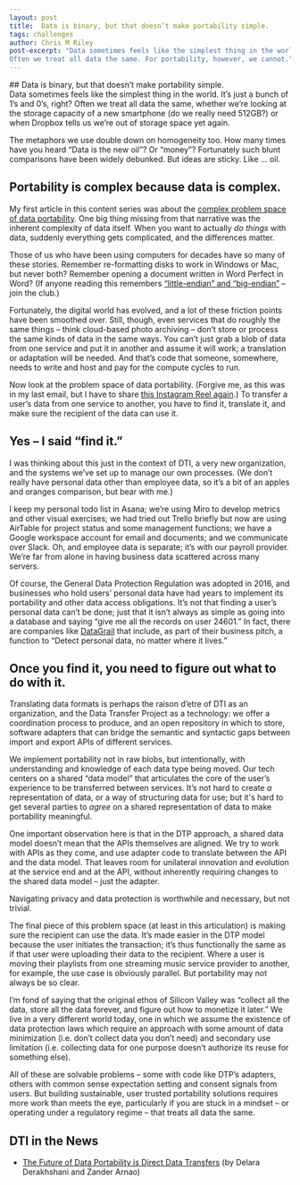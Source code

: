 ```yaml
---
layout: post
title:  Data is binary, but that doesn’t make portability simple.
tags: challenges
author: Chris M Riley
post-excerpt: "Data sometimes feels like the simplest thing in the world. It’s just a bunch of 1’s and 0’s, right?
Often we treat all data the same. For portability, however, we cannot."
---
```

<div class="section" markdown="1">
## Data is binary, but that doesn’t make portability simple.
<div class="mustache">
</div>
Data sometimes feels like the simplest thing in the world. It’s just a bunch of 1’s and 0’s, right?
Often we treat all data the same, whether we’re looking at the storage capacity of a new smartphone 
(do we really need 512GB?) or when Dropbox tells us we’re out of storage space yet again.


The metaphors we use double down on homogeneity too. How many times have you heard “Data is the new oil”? Or “money”? Fortunately such blunt comparisons have been widely debunked. But ideas are sticky. Like … oil.


## Portability is complex because data is complex.


My first article in this content series was about the [complex problem space of data portability](https://www.linkedin.com/pulse/complex-problem-space-data-portability-chris-riley/). One big thing missing from that narrative was the inherent complexity of data itself. When you want to actually *do things* with data, suddenly everything gets complicated, and the differences matter.


Those of us who have been using computers for decades have so many of these stories. Remember re-formatting disks to work in Windows or Mac, but never both? Remember opening a document written in Word Perfect in Word? (If anyone reading this remembers [“little-endian” and “big-endian”](https://en.wikipedia.org/wiki/Endianness#:~:text=Endianness%20is%20primarily%20expressed%20as,byte%20at%20the%20smallest%20address.) – join the club.)


Fortunately, the digital world has evolved, and a lot of these friction points have been smoothed over. Still, though, even services that do roughly the same things – think cloud-based photo archiving – don’t store or process the same kinds of data in the same ways. You can’t just grab a blob of data from one service and put it in another and assume it will work; a translation or adaptation will be needed. And that’s code that someone, somewhere, needs to write and host and pay for the compute cycles to run.


Now look at the problem space of data portability. (Forgive me, as this was in my last email, but I have to share [this Instagram Reel again](https://www.instagram.com/reel/Cv5XbLxAsQ_/?igshid=MzRlODBiNWFlZA%3D%3D).) To transfer a user’s data from one service to another, you have to find it, translate it, and make sure the recipient of the data can use it.


## Yes – I said “find it.”


I was thinking about this just in the context of DTI, a very new organization, and the systems we’ve set up to manage our own processes. (We don’t really have personal data other than employee data, so it’s a bit of an apples and oranges comparison, but bear with me.)


I keep my personal todo list in Asana; we’re using Miro to develop metrics and other visual exercises; we had tried out Trello briefly but now are using AirTable for project status and some management functions; we have a Google workspace account for email and documents; and we communicate over Slack. Oh, and employee data is separate; it’s with our payroll provider. We’re far from alone in having business data scattered across many servers.


Of course, the General Data Protection Regulation was adopted in 2016, and businesses who hold users’ personal data have had years to implement its portability and other data access obligations. It’s not that finding a user’s personal data can’t be done; just that it isn’t always as simple as going into a database and saying “give me all the records on user 24601.” In fact, there are companies like [DataGrail](https://www.datagrail.io/platform/) that include, as part of their business pitch, a function to “Detect personal data, no matter where it lives.”


## Once you find it, you need to figure out what to do with it.


Translating data formats is perhaps the raison d’etre of DTI as an organization, and the Data Transfer Project as a technology: we offer a coordination process to produce, and an open repository in which to store, software adapters that can bridge the semantic and syntactic gaps between import and export APIs of different services.


We implement portability not in raw blobs, but intentionally, with understanding and knowledge of each data type being moved. Our tech centers on a shared “data model” that articulates the core of the user’s experience to be transferred between services. It’s not hard to create *a* representation of data, or a way of structuring data for use; but it's hard to get several parties to *agree* on a shared representation of data to make portability meaningful.


One important observation here is that in the DTP approach, a shared data model doesn’t mean that the APIs themselves are aligned. We try to work with APIs as they come, and use adapter code to translate between the API and the data model. That leaves room for unilateral innovation and evolution at the service end and at the API, without inherently requiring changes to the shared data model – just the adapter.


Navigating privacy and data protection is worthwhile and necessary, but not trivial.


The final piece of this problem space (at least in this articulation) is making sure the recipient can use the data. It’s made easier in the DTP model because the user initiates the transaction; it’s thus functionally the same as if that user were uploading their data to the recipient. Where a user is moving their playlists from one streaming music service provider to another, for example, the use case is obviously parallel. But portability may not always be so clear.


I’m fond of saying that the original ethos of Silicon Valley was “collect all the data, store all the data forever, and figure out how to monetize it later.” We live in a very different world today, one in which we assume the existence of data protection laws which require an approach with some amount of data minimization (i.e. don’t collect data you don’t need) and secondary use limitation (i.e. collecting data for one purpose doesn’t authorize its reuse for something else).


All of these are solvable problems – some with code like DTP’s adapters, others with common sense expectation setting and consent signals from users. But building sustainable, user trusted portability solutions requires more work than meets the eye, particularly if you are stuck in a mindset – or operating under a regulatory regime – that treats all data the same.


## DTI in the News

* [The Future of Data Portability is Direct Data Transfers](https://techpolicy.press/the-future-of-data-portability-is-direct-data-transfers/) (by Delara Derakhshani and Zander Arnao)